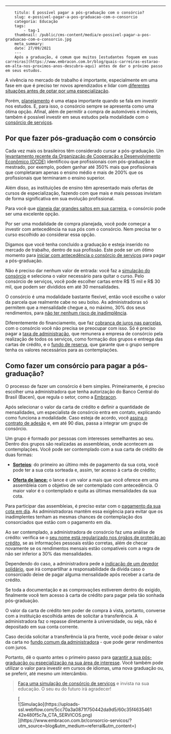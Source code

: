 ---
        titulo: É possível pagar a pós-graduação com o consórcio?
        slug: e-possivel-pagar-a-pos-graduacao-com-o-consorcio
        categoria: Educação
        tags:
            - tag-1
        thumbnail: /public/cms-content/media/e-possivel-pagar-a-pos-graduacao-com-o-consorcio.jpg
        meta_summary: 
        date: 27/09/2021
        ---
        Após a graduação, é comum que muitos [estudantes foquem em suas carreiras](https://www.embracon.com.br/blog/quais-carreiras-estarao-em-alta-nos-proximos-anos-descubra-aqui) antes de dar o próximo passo em seus estudos.

A vivência no mercado de trabalho é importante, especialmente em uma fase em que é preciso ter novos aprendizados e lidar com [diferentes situações antes de optar por uma especialização](https://www.embracon.com.br/blog/pensando-em-fazer-uma-pos-graduacao-aqui-estao-5-motivos-para-incentiva-lo).

Porém, [planejamento](https://www.embracon.com.br/blog/planejamento-financeiro-um-guia-para-as-financas-nao-sairem-de-controle) é uma etapa importante quando se fala em investir nos estudos. E, para isso, o consórcio sempre se apresenta como uma ótima opção. Afinal, além de permitir a compra de automóveis e imóveis, também é possível investir em seus estudos pela modalidade com o [consórcio de serviços](https://www.embracon.com.br/blog/conheca-os-principais-consorcios-de-servicos-embracon).

Por que fazer pós-graduação com o consórcio 
--------------------------------------------

Cada vez mais os brasileiros têm considerado cursar a pós-graduação. Um [levantamento recente da Organização de Cooperação e Desenvolvimento Econômico (OCDE)](https://exame.com/brasil/no-brasil-faculdade-dobra-salario-por-que-isso-e-ruim/) identificou que profissionais com pós-graduação e mestrado, por exemplo, podem ganhar até 350% mais que profissionais que completaram apenas o ensino médio e mais de 200% que os profissionais que terminaram o ensino superior.

Além disso, as instituições de ensino têm apresentado mais ofertas de cursos de especialização, fazendo com que mais e mais pessoas invistam de forma significativa em sua evolução profissional.

Para você que [planeja dar grandes saltos em sua carreira](https://www.embracon.com.br/blog/educacao-gasto-ou-investimento), o consórcio pode ser uma excelente opção.

Por ser uma modalidade de compra planejada, você pode começar a investir com antecedência na sua pós com o consórcio. Nem precisa ter o curso escolhido ao considerar essa opção.

Digamos que você tenha concluído a graduação e esteja inserido no mercado de trabalho, dentro de sua profissão. Este pode ser um ótimo momento para [iniciar com antecedência o consórcio de serviços](https://www.embracon.com.br/blog/consorcio-embracon-para-pagar-faculdade) para pagar a pós-graduação.

Não é preciso dar nenhum valor de entrada: você faz a [simulação do consórcio](https://www.embracon.com.br/blog/simulacao-de-consorcio) e seleciona o valor necessário para quitar o curso. Pelo consórcio de serviços, você pode escolher cartas entre R$ 15 mil e R$ 30 mil, que podem ser divididos em até 30 mensalidades.

O consórcio é uma modalidade bastante flexível, então você escolhe o valor da parcela que realmente cabe no seu bolso. As administradoras só permitem que a mensalidade chegue a, no máximo, 30% dos seus rendimentos, para [não ter nenhum risco de inadimplência](https://www.embracon.com.br/blog/nao-consigo-pagar-meu-consorcio-e-agora).

Diferentemente do financiamento, que faz [cobrança de juros nas parcelas](https://www.embracon.com.br/blog/entenda-quais-sao-as-6-maiores-desvantagens-do-financiamento), com o consórcio você não precisa se preocupar com isso. Só é preciso pagar a [taxa de administração](https://www.embracon.com.br/blog/como-funciona-a-taxa-de-administracao-de-um-consorcio), que remunera a empresa de consórcio pela realização de todos os serviços, como formação dos grupos e entrega das cartas de crédito, e o [fundo de reserva](https://www.embracon.com.br/blog/entenda-como-funciona-a-devolucao-do-fundo-de-reserva), que garante que o grupo sempre tenha os valores necessários para as contemplações.

Como fazer um consórcio para pagar a pós-graduação? 
----------------------------------------------------

O processo de fazer um consórcio é bem simples. Primeiramente, é preciso escolher uma administradora que tenha autorização do Banco Central do Brasil (Bacen), que regula o setor, como a [Embracon](https://www.embracon.com.br/).

Após selecionar o valor da carta de crédito e definir a quantidade de mensalidades, um especialista de consórcio entra em contato, explicando como funciona a modalidade. Caso esteja de acordo, você [assina o contrato de adesão](https://www.embracon.com.br/blog/saiba-o-que-avaliar-antes-de-assinar-um-contrato-de-consorcio) e, em até 90 dias, passa a integrar um grupo de consórcio.

Um grupo é formado por pessoas com interesses semelhantes ao seu. Dentro dos grupos são realizadas as assembleias, onde acontecem as contemplações. Você pode ser contemplado com a sua carta de crédito de duas formas:

- [**Sorteios**](https://www.embracon.com.br/conhecaoconsorcio/como-sao-realizados-os-sorteios-nas-assembleias): do primeiro ao último mês de pagamento da sua cota, você pode ter a sua cota sorteada e, assim, ter acesso à carta de crédito;

- [**Oferta de lance:**](https://www.embracon.com.br/blog/como-funcionam-os-tipos-de-lances-no-consorcio) o lance é um valor a mais que você oferece em uma assembleia com o objetivo de ser contemplado com antecedência. O maior valor é o contemplado e quita as últimas mensalidades da sua cota.

Para participar das assembleias, é preciso estar com o [pagamento da sua cota em dia](https://www.embracon.com.br/blog/como-e-feito-o-pagamento-da-parcela-do-consorcio). As administradoras mantêm essa exigência para evitar que os inadimplentes tenham as mesmas chances de contemplação dos consorciados que estão com o pagamento em dia.

Ao ser contemplado, a administradora de consórcio faz uma análise de crédito: verifica se o [seu nome está regularizado nos órgãos de proteção ao crédito](https://www.embracon.com.br/blog/saiba-o-que-fazer-para-limpar-o-nome), se as informações pessoais estão corretas, além de checar novamente se os rendimentos mensais estão compatíveis com a regra de não ser inferior a 30% das mensalidades.

Dependendo do caso, a administradora pede a [indicação de um devedor solidário](https://www.embracon.com.br/blog/o-que-e-o-devedor-solidario-e-como-ele-te-ajuda), que irá compartilhar a responsabilidade da dívida caso o consorciado deixe de pagar alguma mensalidade após receber a carta de crédito.

Se toda a documentação e as comprovações estiverem dentro do exigido, finalmente você tem acesso à carta de crédito para pagar pela tão sonhada pós-graduação.

O valor da carta de crédito tem poder de compra à vista, portanto, converse com a instituição escolhida antes de solicitar a transferência. A administradora faz o repasse diretamente à universidade, ou seja, não é depositado em sua conta corrente.

Caso decida solicitar a transferência lá pra frente, você pode deixar o valor da carta no [fundo comum da administradora](https://www.embracon.com.br/conhecaoconsorcio/o-que-e-o-fundo-de-aquisicao-ou-fundo-comum-do-consorcio) - que pode gerar rendimentos com juros.

Portanto, dê o quanto antes o primeiro passo para [garantir a sua pós-graduação ou especialização na sua área de interesse](https://www.embracon.com.br/blog/como-um-mba-executivo-pode-alavancar-a-sua-carreira). Você também pode utilizar o valor para investir em cursos de idiomas, uma nova graduação ou, se preferir, até mesmo um intercâmbio.

> [Faça uma simulação de consórcio de serviços](https://www.santander.com.br/creditos-e-financiamentos/para-veiculos-e-maquinas/consorcio-de-servicos) e invista na sua educação. O seu eu do futuro irá agradecer!

<figure class="w-richtext-figure-type-image w-richtext-align-center">[<div>![Simulação](https://uploads-ssl.webflow.com/5cc70a3a0871f750442da9d5/60c35f463546142e480f5c7a_CTA_SERVICOS.png)</div>](https://www.embracon.com.br/consorcio-servicos/?utm_source=blog&utm_medium=referral&utm_content=)</figure>
        